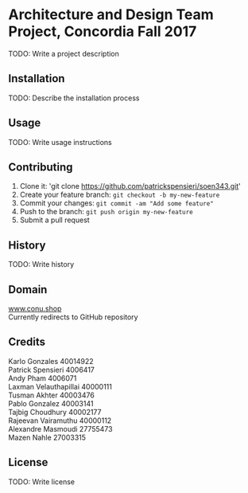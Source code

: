 # Architecture and Design Team Project, Concordia Fall 2017

TODO: Write a project description

## Installation

TODO: Describe the installation process

## Usage

TODO: Write usage instructions

## Contributing

1. Clone it: 'git clone https://github.com/patrickspensieri/soen343.git'
2. Create your feature branch: `git checkout -b my-new-feature`
3. Commit your changes: `git commit -am "Add some feature"`
4. Push to the branch: `git push origin my-new-feature`
5. Submit a pull request

## History

TODO: Write history

## Domain

www.conu.shop<br>
Currently redirects to GitHub repository

## Credits

Karlo Gonzales 40014922<br>
Patrick Spensieri 4006417<br>
Andy Pham 4006071<br>
Laxman Velauthapillai 40000111<br>
Tusman Akhter 40003476<br>
Pablo Gonzalez 40003141<br>
Tajbig Choudhury 40002177<br>
Rajeevan Vairamuthu 40000112<br>
Alexandre Masmoudi 27755473<br>
Mazen Nahle 27003315<br>

## License

TODO: Write license

